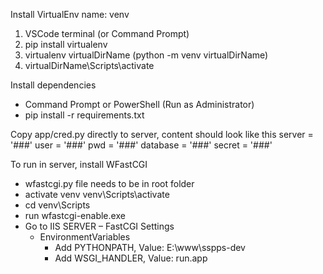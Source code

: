 Install VirtualEnv name: venv
1.  VSCode terminal (or Command Prompt)
2.  pip install virtualenv
3.  virtualenv virtualDirName (python -m venv virtualDirName)
4.  virtualDirName\Scripts\activate

Install dependencies
-   Command Prompt or PowerShell (Run as Administrator)
- 	pip install -r requirements.txt

Copy app/cred.py directly to server, content should look like this
server = '###'
user = '###'
pwd = '###'
database = '###'
secret = '###'

To run in server, install WFastCGI
-   wfastcgi.py file needs to be in root folder
-   activate venv venv\Scripts\activate
-   cd venv\Scripts
-   run wfastcgi-enable.exe
-   Go to IIS SERVER – FastCGI Settings
    -   EnvironmentVariables
        -   Add PYTHONPATH, Value: E:\www\sspps-dev
        -   Add WSGI_HANDLER, Value: run.app

